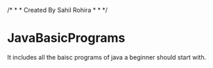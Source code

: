 /*
*
*
Created By Sahil Rohira
*
*
*/


# JavaBasicPrograms
It includes all the baisc programs of java a beginner should start with.
